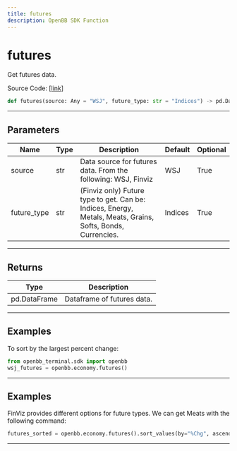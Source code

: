 ```yaml
---
title: futures
description: OpenBB SDK Function
---
```


# futures

Get futures data.

Source Code: [[link](https://github.com/OpenBB-finance/OpenBBTerminal/tree/main/openbb_terminal/economy/sdk_helpers.py#L8)]

```python
def futures(source: Any = "WSJ", future_type: str = "Indices") -> pd.DataFrame
```
---
## Parameters

| Name | Type | Description | Default | Optional |
| ---- | ---- | ----------- | ------- | -------- |
| source | str | Data source for futures data.  From the following: WSJ, Finviz | WSJ | True |
| future_type | str | (Finviz only) Future type to get.  Can be: Indices, Energy, Metals, Meats, Grains, Softs, Bonds, Currencies. | Indices | True |

---
## Returns

| Type | Description |
| ---- | ----------- |
| pd.DataFrame | Dataframe of futures data. |

---
## Examples


To sort by the largest percent change:
```python
from openbb_terminal.sdk import openbb
wsj_futures = openbb.economy.futures()
```

---
## Examples


FinViz provides different options for future types.  We can get Meats with the following command:
```python
futures_sorted = openbb.economy.futures().sort_values(by="%Chg", ascending=False)
```

---
